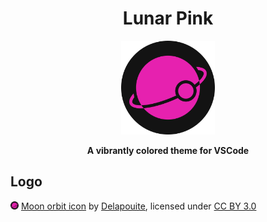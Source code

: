 <h1 align="center"> Lunar Pink </h1>

<p align="center"> <img height="150" src="icon.svg"> </p>

<p align="center"><strong>
 A vibrantly colored theme for VSCode
</strong></p>

## Logo

<img height="13" src="icon.svg"> [Moon orbit icon](https://game-icons.net/1x1/delapouite/moon-orbit.html) by [Delapouite](https://delapouite.com/), licensed under [CC BY 3.0](https://creativecommons.org/licenses/by/3.0/)
